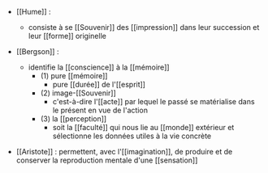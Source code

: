 - [[Hume]] : 
	- consiste à se [[Souvenir]] des [[impression]] dans leur succession et leur [[forme]] originelle

- [[Bergson]] : 
	- identifie la [[conscience]] à la [[mémoire]] 
		- (1) pure [[mémoire]]
	      - pure [[durée]] de l'[[esprit]]
	    - (2) image-[[Souvenir]]
	      - c'est-à-dire l'[[acte]] par lequel le passé se matérialise dans le présent en vue de l'action
	    - (3) la [[perception]]
	      - soit la [[faculté]] qui nous lie au [[monde]] extérieur et sélectionne les données utiles à la vie concrète

- [[Aristote]] : permettent, avec l'[[imagination]], de produire et de conserver la reproduction mentale d'une [[sensation]]